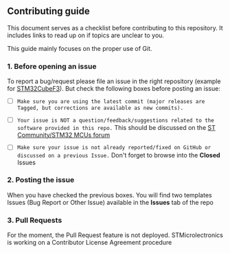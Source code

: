 ## Contributing guide
This document serves as a checklist before contributing to this repository.
It includes links to read up on if topics are unclear to you.

This guide mainly focuses on the proper use of Git.

### 1. Before opening an issue
To report a bug/request please file an issue in the right repository
(example for [STM32CubeF3](https://github.com/STMicroelectronics/STM32CubeF3/issues/new/choose)).
But check the following boxes before posting an issue:

- [ ] `Make sure you are using the latest commit (major releases are Tagged, but corrections are available as new commits).`
- [ ] `Your issue is NOT a question/feedback/suggestions related to the software provided in this repo.` This should be discussed on the [ST Community/STM32 MCUs forum](https://community.st.com/s/group/0F90X000000AXsASAW/stm32-mcus)
- [ ] `Make sure your issue is not already reported/fixed on GitHub or discussed on a previous Issue.` Don't forget to browse into the **Closed** Issues 


### 2. Posting the issue
When you have checked the previous boxes. You will find two templates Issues (Bug Report or Other Issue) available in the **Issues** tab of the repo

### 3. Pull Requests
For the moment, the Pull Request feature is not deployed. STMicrolectronics is working on a Contributor License Agreement procedure


   